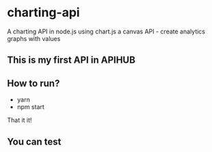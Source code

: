 # charting-api
A charting API in node.js using chart.js a canvas API - create analytics graphs with values

## This is my first API in APIHUB

## How to run?

* yarn
* npm start

That it it!

## You can test
